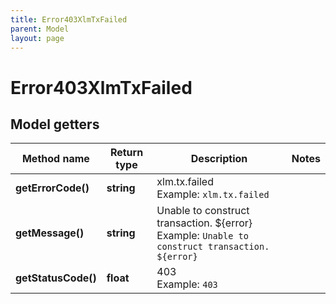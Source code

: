 ```yaml
---
title: Error403XlmTxFailed
parent: Model
layout: page
---
```


# Error403XlmTxFailed

## Model getters

Method name | Return type | Description | Notes
------------ | ------------- | ------------- | -------------
**getErrorCode()** | **string** | xlm.tx.failed <br>Example: `xlm.tx.failed` |
**getMessage()** | **string** | Unable to construct transaction. ${error} <br>Example: `Unable to construct transaction. ${error}` |
**getStatusCode()** | **float** | 403 <br>Example: `403` |

